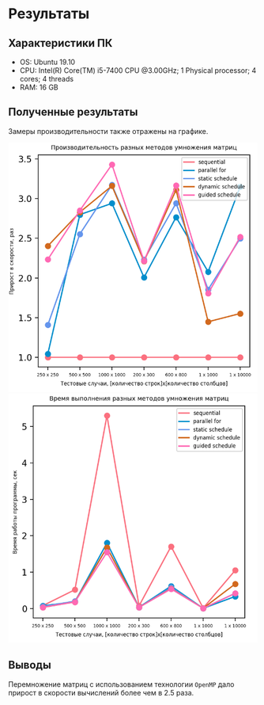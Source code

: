 # Результаты 

## Характеристики ПК
- OS: Ubuntu 19.10
- CPU: Intel(R) Core(TM) i5-7400 CPU @3.00GHz; 1 Physical processor; 4 cores; 4 threads
- RAM: 16 GB

## Полученные результаты
Замеры производительности также отражены на графике.

![Effieciency](pictures/task_1_efficiency_report.png)
![Time](pictures/task_1_time_report.png)


## Выводы
Перемножение матриц с использованием технологии `OpenMP` дало прирост в скорости вычислений более чем в 2.5 раза.

